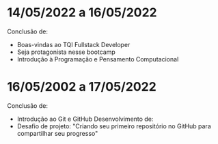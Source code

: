 # 14/05/2022 a 16/05/2022
Conclusão de:
- Boas-vindas ao TQI Fullstack Developer
- Seja protagonista nesse bootcamp
- Introdução à Programação e Pensamento Computacional

# 16/05/2002 a 17/05/2022
Conclusão de:
- Introdução ao Git e GitHub
Desenvolvimento de:
- Desafio de projeto: "Criando seu primeiro repositório no GitHub para compartilhar seu progresso" 